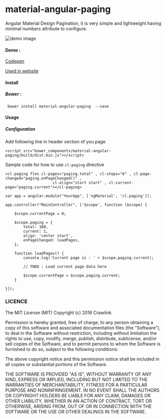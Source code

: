 # material-angular-paging
Angular Material Design Pagination, it is very simple and lightweight having minimal numbers attribute to configure.

![demo image](https://raw.githubusercontent.com/Crawlink/material-angular-paging/master/demo/paging-demo.png)

#### Demo :

[Codepen](http://codepen.io/crawlink/pen/qNbwpE)

[Used in website](http://topicson.com/search.html)


#### Install

##### Bower :

```
 bower install material-angular-paging  --save

```

#### Usage

##### Configuration


Add following line in header section of you page

```
<script src="bower_components/material-angular-paging/build/dist.min.js"></script>
```

Sample code for how to use `cl-paging` directive
```
<cl-paging flex cl-pages="paging.total" , cl-steps="6" , cl-page-changed="paging.onPageChanged()" ,
                     cl-align="start start" , cl-current-page="paging.current"></cl-paging>
```


```
var app = angular.module("YourApp", ['ngMaterial', 'cl.paging']);

app.controller("MainController", ['$scope', function ($scope) {

    $scope.currentPage = 0;

    $scope.paging = {
        total: 100,
        current: 1,
        align: 'center start',
        onPageChanged: loadPages,
    };

    function loadPages() {
        console.log('Current page is : ' + $scope.paging.current);

        // TODO : Load current page Data here

        $scope.currentPage = $scope.paging.current;
    }

}]);
```

### LICENCE


The MIT License (MIT)
Copyright (c) 2016 Crawlink

Permission is hereby granted, free of charge, to any person obtaining a copy of this software and associated
documentation files (the "Software"), to deal in the Software without restriction, including without limitation
the rights to use, copy, modify, merge, publish, distribute, sublicense, and/or sell copies of the Software,
and to permit persons to whom the Software is furnished to do so, subject to the following conditions:

The above copyright notice and this permission notice shall be included in all copies or substantial portions
of the Software.

THE SOFTWARE IS PROVIDED "AS IS", WITHOUT WARRANTY OF ANY KIND, EXPRESS OR IMPLIED, INCLUDING BUT NOT LIMITED
TO THE WARRANTIES OF MERCHANTABILITY, FITNESS FOR A PARTICULAR PURPOSE AND NONINFRINGEMENT. IN NO EVENT SHALL
THE AUTHORS OR COPYRIGHT HOLDERS BE LIABLE FOR ANY CLAIM, DAMAGES OR OTHER LIABILITY, WHETHER IN AN ACTION OF
CONTRACT, TORT OR OTHERWISE, ARISING FROM, OUT OF OR IN CONNECTION WITH THE SOFTWARE OR THE USE OR OTHER DEALINGS
IN THE SOFTWARE.





